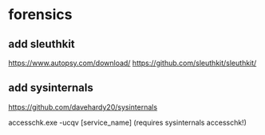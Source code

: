 
# forensics
## add sleuthkit
https://www.autopsy.com/download/
https://github.com/sleuthkit/sleuthkit/

## add sysinternals
https://github.com/davehardy20/sysinternals

accesschk.exe -ucqv [service_name] (requires sysinternals accesschk!)



